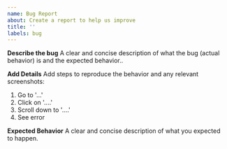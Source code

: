 ```yaml
---
name: Bug Report
about: Create a report to help us improve
title: ''
labels: bug
---
```


**Describe the bug**
A clear and concise description of what the bug (actual behavior) is and the expected behavior..

**Add Details**
Add steps to reproduce the behavior and any relevant screenshots:
1. Go to '...'
2. Click on '....'
3. Scroll down to '....'
4. See error

**Expected Behavior**
A clear and concise description of what you expected to happen.
